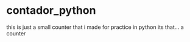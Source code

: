 # contador_python
this is just a small counter that i made for practice in python
its that... a counter 
